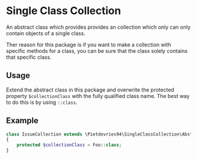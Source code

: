 # Single Class Collection
An abstract class which provides provides an collection which only can only contain objects of a single class.

Ther reason for this package is if you want to make a collection with specific methods for a class, you can be sure that
the class solely contains that specific class.

## Usage
Extend the abstract class in this package and overwrite the protected property `$collectionClass` with the fully
qualified class name. The best way to do this is by using `::class`.

## Example
``` php
class IssueCollection extends \Pietdevries94\SingleClassCollection\AbstractSingleClassCollection
{
    protected $collectionClass = Foo::class;
}
```